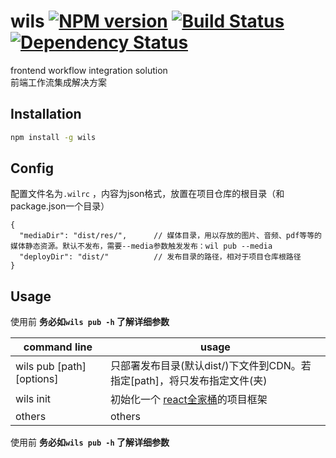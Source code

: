 # wils [![NPM version][npm-image]][npm-url] [![Build Status][travis-image]][travis-url] [![Dependency Status][daviddm-image]][daviddm-url]

frontend workflow integration solution    
前端工作流集成解决方案

## Installation

```bash
npm install -g wils
```

## Config

配置文件名为```.wilrc``` ，内容为json格式，放置在项目仓库的根目录（和package.json一个目录）

```
{
  "mediaDir": "dist/res/",      // 媒体目录，用以存放的图片、音频、pdf等等的媒体静态资源。默认不发布，需要--media参数触发发布：wil pub --media
  "deployDir": "dist/"          // 发布目录的路径，相对于项目仓库根路径
}
```

## Usage

使用前 __务必如``` wils pub -h ``` 了解详细参数__


| command line  | usage |
| ------------- | ------------- |
| wils pub [path] [options]  | 只部署发布目录(默认dist/)下文件到CDN。若指定[path]，将只发布指定文件(夹)  |
| wils init | 初始化一个 [react全家桶](https://github.com/59fe/generator-rrrw)的项目框架 |
| others  | others  |

使用前 __务必如``` wils pub -h ``` 了解详细参数__

[npm-image]: https://badge.fury.io/js/wil.svg
[npm-url]: https://npmjs.org/package/wil
[travis-image]: https://travis-ci.org/59fe/wil.svg?branch=master
[travis-url]: https://travis-ci.org/59fe/wil
[daviddm-image]: https://david-dm.org/59fe/wil.svg?theme=shields.io
[daviddm-url]: https://david-dm.org/59fe/wil
